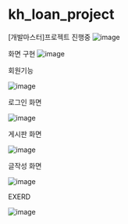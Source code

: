 # kh_loan_project
[개발마스터]프로젝트 진행중
![image](https://github.com/sunyoungads/kh_loan_project/assets/117277093/582a65a8-89db-49c3-95b2-7c8d853b054e)

화면 구현
![image](https://github.com/sunyoungads/kh_loan_project/assets/117277093/94306354-1d5d-44fa-983e-69da5c1b42ce) 


회원기능 

![image](https://github.com/sunyoungads/kh_loan_project/assets/117277093/99e3b3b9-888a-40a1-af78-7ebad63c795e)

로그인 화면

![image](https://github.com/sunyoungads/kh_loan_project/assets/117277093/5884eb99-84d3-4e19-8377-aa99ba3eaccf)

게시판 화면

![image](https://github.com/sunyoungads/kh_loan_project/assets/117277093/d9821f62-43bb-402b-90a0-dc223d707345)


글작성 화면

![image](https://github.com/sunyoungads/kh_loan_project/assets/117277093/b4246a2a-aa46-419d-b1f5-6045ab3a3b26)

EXERD

![image](https://github.com/sunyoungads/kh_loan_project/assets/117277093/967a1f17-0b03-4cf1-b204-37b618b54147)
